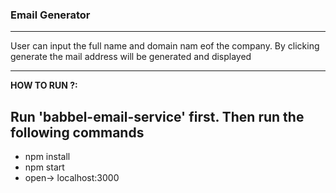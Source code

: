 ### Email Generator 
***
User can input the full name and domain nam eof the company. By clicking generate the mail address will be generated and displayed

---
**HOW TO RUN ?:**

Run 'babbel-email-service' first. Then run the following commands
---
+ npm install
+ npm start
+ open-> localhost:3000



